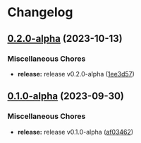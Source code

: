 # Changelog

## [0.2.0-alpha](https://github.com/instill-ai/operator/compare/v0.1.0-alpha...v0.2.0-alpha) (2023-10-13)


### Miscellaneous Chores

* **release:** release v0.2.0-alpha ([1ee3d57](https://github.com/instill-ai/operator/commit/1ee3d5771ce3308f710cb07803eab885f2fad1bd))

## [0.1.0-alpha](https://github.com/instill-ai/operator/compare/v0.3.0-alpha...v0.1.0-alpha) (2023-09-30)


### Miscellaneous Chores

* **release:** release v0.1.0-alpha ([af03462](https://github.com/instill-ai/operator/commit/af034628dc8372658c24915190fc9a0454bca3c6))
